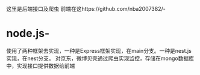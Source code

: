 这里是后端接口及爬虫
前端在这https://github.com/nba2007382/-
# node.js-
使用了两种框架去实现，一种是Express框架实现，在main分支。一种是nest.js实现，在nest分支。
对京东，微博贝壳通过爬虫实现监控，存储在mongo数据库中，实现接口提供数据给前端
